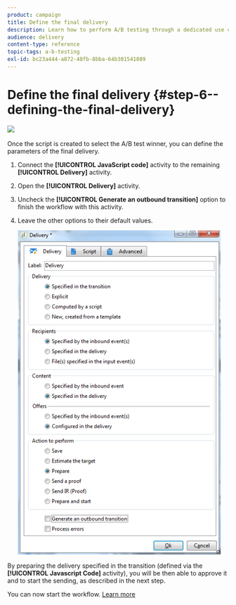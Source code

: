 ```yaml
---
product: campaign
title: Define the final delivery
description: Learn how to perform A/B testing through a dedicated use case.
audience: delivery
content-type: reference
topic-tags: a-b-testing
exl-id: bc23a444-a872-48fb-8bba-64b301541089
---
```

# Define the final delivery {#step-6--defining-the-final-delivery}

![](assets/do-not-localize/common.svg)

Once the script is created to select the A/B test winner, you can define the parameters of the final delivery.

1. Connect the **[!UICONTROL JavaScript code]** activity to the remaining **[!UICONTROL Delivery]** activity.
1. Open the **[!UICONTROL Delivery]** activity.
1. Uncheck the **[!UICONTROL Generate an outbound transition]** option to finish the workflow with this activity.
1. Leave the other options to their default values. 

   ![](assets/ab_test_final_delivery.png)

By preparing the delivery specified in the transition (defined via the **[!UICONTROL Javascript Code]** activity), you will be then able to approve it and to start the sending, as described in the next step.

You can now start the workflow. [Learn more](a-b-testing-uc-start-workflow.md)
